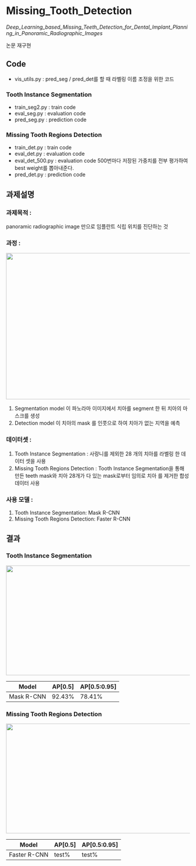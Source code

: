 # Missing_Tooth_Detection
*Deep_Learning_based_Missing_Teeth_Detection_for_Dental_Implant_Planning_in_Panoramic_Radiographic_Images* 

논문 재구현

## Code
- vis_utils.py : pred_seg / pred_det를 할 때 라벨링 이름 조정을 위한 코드

### Tooth Instance Segmentation
- train_seg2.py : train code
- eval_seg.py : evaluation code
- pred_seg.py : prediction code

### Missing Tooth Regions Detection
- train_det.py : train code
- eval_det.py : evaluation code
- eval_det_500.py : evaluation code 500번마다 저장된 가중치를 전부 평가하여 best weight를 뽑아내준다.
- pred_det.py : prediction code

## 과제설명
### 과제목적 : 
panoramic radiographic image 만으로 임플란트 식립 위치를 진단하는 것


### 과정 : 

<img src="https://user-images.githubusercontent.com/73769046/154214843-66ec88be-e563-40cf-ab4f-d9ccf0da53fa.png" width="600" height="400">

1. Segmentation model 이 파노라마 이미지에서 치아를 segment 한 뒤 치아의 마스크를 생성
2. Detection model 이 치아의 mask 를 인풋으로 하여 치아가 없는 지역을 예측


### 데이터셋 : 
1. Tooth Instance Segmentation : 사랑니를 제외한 28 개의 치아를 라벨링 한 데이터 셋을 사용
2. Missing Tooth Regions Detection : Tooth Instance Segmentation을 통해 만든 teeth mask와 치아 28개가 다 있는 mask로부터 임의로 치아
를 제거한 합성 데이터 사용


### 사용 모델 : 
1. Tooth Instance Segmentation: Mask R-CNN
2. Missing Tooth Regions Detection: Faster R-CNN

## 결과
### Tooth Instance Segmentation

<img src="https://github.com/star77sa/Missing_Tooth_Detection/blob/main/Result_img/SEG1.jpg" width="600" height="300">

|Model|AP[0.5]|AP[0.5:0.95]|
|------|---|---|
|Mask R-CNN|92.43%|78.41%|



### Missing Tooth Regions Detection

<img src="https://github.com/star77sa/Missing_Tooth_Detection/blob/main/Result_img/DETBEST.jpg" width="600" height="300">

|Model|AP[0.5]|AP[0.5:0.95]|
|------|---|---|
|Faster R-CNN|test%|test%|

